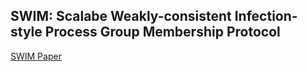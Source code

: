 ## SWIM: Scalabe Weakly-consistent Infection-style Process Group Membership Protocol 

[SWIM Paper](http://www.cs.cornell.edu/projects/Quicksilver/public_pdfs/SWIM.pdf)
